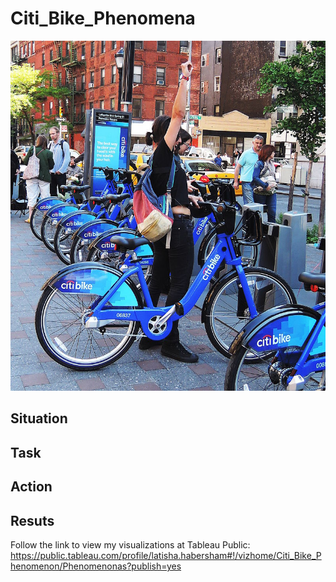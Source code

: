 # Citi_Bike_Phenomena

![citi_bike](https://github.com/llhabers/Citi_Bike/blob/main/Resources/Images/citi-bike-station-bikes.jpeg)<br>

## Situation<br>
## Task<br>
## Action<br>
## Resuts<br>
Follow the link to view my visualizations at Tableau Public:<br> https://public.tableau.com/profile/latisha.habersham#!/vizhome/Citi_Bike_Phenomenon/Phenomenonas?publish=yes